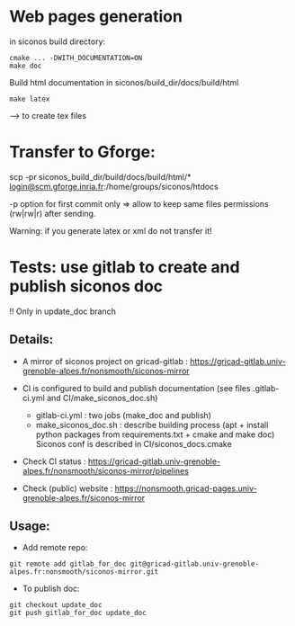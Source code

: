 # Web pages generation 

in siconos build directory:

```
cmake ... -DWITH_DOCUMENTATION=ON
make doc
```

Build html documentation in siconos/build_dir/docs/build/html

```
make latex
```

--> to create tex files


# Transfer to Gforge: 


scp -pr siconos_build_dir/build/docs/build/html/* login@scm.gforge.inria.fr:/home/groups/siconos/htdocs

-p option for first commit only => allow to keep same files permissions (rw|rw|r) after sending. 

Warning: if you generate latex or xml do not transfer it! 



# Tests: use gitlab to create and publish siconos doc

!! Only in update_doc branch

## Details:

* A mirror of siconos project on gricad-gitlab : https://gricad-gitlab.univ-grenoble-alpes.fr/nonsmooth/siconos-mirror
* CI is configured to build and publish documentation (see files .gitlab-ci.yml and CI/make_siconos_doc.sh)

	* gitlab-ci.yml : two jobs (make_doc and publish)
	* make_siconos_doc.sh : describe building process (apt + install python packages from requirements.txt + cmake and make doc)
	 Siconos conf is described in CI/siconos_docs.cmake


* Check CI status : https://gricad-gitlab.univ-grenoble-alpes.fr/nonsmooth/siconos-mirror/pipelines
* Check (public) website : https://nonsmooth.gricad-pages.univ-grenoble-alpes.fr/siconos-mirror


## Usage:

* Add remote repo:

```
git remote add gitlab_for_doc git@gricad-gitlab.univ-grenoble-alpes.fr:nonsmooth/siconos-mirror.git
```

* To publish doc:

```
git checkout update_doc
git push gitlab_for_doc update_doc
